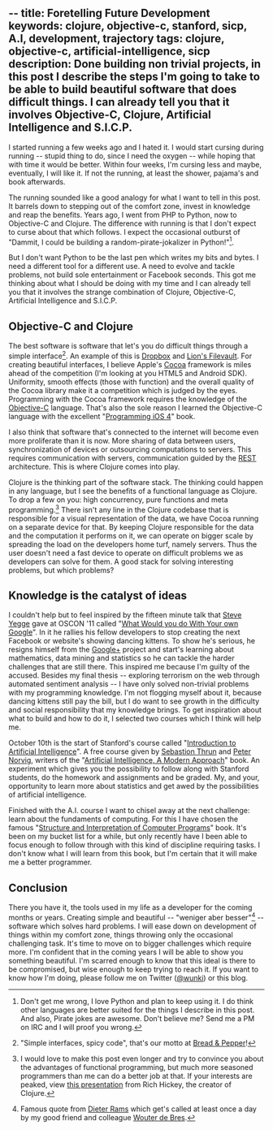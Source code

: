 --
title: Foretelling Future Development
keywords: clojure, objective-c, stanford, sicp, A.I, development, trajectory
tags: clojure, objective-c, artificial-intelligence, sicp
description: Done building non trivial projects, in this post I describe the steps I'm going to take to be able to build beautiful software that does difficult things. I can already tell you that it involves Objective-C, Clojure, Artificial Intelligence and S.I.C.P.
--

I started running a few weeks ago and I hated it. I would start cursing during running -- stupid thing to do, since I need the oxygen -- while hoping that with time it would be better. Within four weeks, I'm cursing less and maybe, eventually, I will like it. If not the running, at least the shower, pajama's and book afterwards.

The running sounded like a good analogy for what I want to tell in this post. It barrels down to stepping out of the comfort zone, invest in knowledge and reap the benefits. Years ago, I went from PHP to Python, now to Objective-C and Clojure. The difference with running is that I don't expect to curse about that which follows. I expect the occasional outburst of "Dammit, I could be building a random-pirate-jokalizer in Python!"[^1].

But I don't want Python to be the last pen which writes my bits and bytes. I need a different tool for a different use. A need to evolve and tackle problems, not build sole entertainment or Facebook seconds. This got me thinking about what I should be doing with my time and I can already tell you that it involves the strange combination of Clojure, Objective-C, Artificial Intelligence and S.I.C.P.

[^1]: Don't get me wrong, I love Python and plan to keep using it. I do think other languages are better suited for the things I describe in this post. And also, Pirate jokes are awesome. Don't believe me? Send me a PM on IRC and I will proof you wrong.

## Objective-C and Clojure

The best software is software that let's you do difficult things through a simple interface[^2]. An example of this is [Dropbox] and [Lion's Filevault]. For creating beautiful interfaces, I believe Apple's [Cocoa] framework is miles ahead of the competition (I'm looking at you HTML5 and Android SDK). Uniformity, smooth effects (those with function) and the overall quality of the Cocoa library make it a competition which is judged by the eyes. Programming with the Cocoa framework requires the knowledge of the [Objective-C] language. That's also the sole reason I learned the Objective-C language with the  excellent "[Programming iOS 4]" book.

I also think that software that's connected to the internet will become even more proliferate than it is now. More sharing of data between users, synchronization of devices or outsourcing computations to servers. This requires communication with servers, communication guided by the [REST] architecture. This is where Clojure comes into play.

Clojure is the thinking part of the software stack. The thinking could happen in any language, but I see the benefits of a functional language as Clojure. To drop a few on you: high concurrency, pure functions and meta programming.[^3] There isn't any line in the Clojure codebase that is responsible for a visual representation of the data, we have Cocoa running on a separate device for that. By keeping Clojure responsible for the data and the computation it performs on it, we can operate on bigger scale by spreading the load on the developers home turf, namely servers. Thus the user doesn't need a fast device to operate on difficult problems we as developers can solve for them. A good stack for solving interesting problems, but which problems?

[^2]: "Simple interfaces, spicy code", that's our motto at [Bread & Pepper]!

[^3]: I would love to make this post even longer and try to convince you about the advantages of functional programming, but much more seasoned programmers than me can do a better job at that. If your interests are peaked, view [this presentation] from Rich Hickey, the creator of Clojure.

[Bread & Pepper]: http://www.breadandpepper.com "Homepage of Bread & Pepper"
[Dropbox]: http://www.dropbox.com "Dropbox's Homepage"
[Lion's Filevault]: http://reviews.cnet.com/8301-13727_7-20081045-263/about-filevault-2-in-os-x-10.7-lion/ "CNET explains Filevault 2"
[Cocoa]: https://secure.wikimedia.org/wikipedia/en/wiki/Cocoa_%28API%29 "Wikipedia article of Cocoa"
[Objective-C]: http://developer.apple.com/library/mac/#documentation/Cocoa/Conceptual/ObjectiveC/Introduction/introObjectiveC.html "Introduction to Objective-C by Apple"
[Programming iOS 4]: http://www.amazon.com/dp/1449388434/?tag=wunki-20 "Programming iOS 4 on Amazon."
[REST]: https://secure.wikimedia.org/wikipedia/en/wiki/Representational_State_Transfer "Wikipedia page explaining REST"
[this presentation]: http://wiki.jvmlangsummit.com/images/a/ab/HickeyJVMSummit2009.pdf "PDF Slides of Rich Hickey's talk about Clojure"

## Knowledge is the catalyst of ideas

I couldn't help but to feel inspired by the fifteen minute talk that [Steve Yegge] gave at OSCON '11 called "[What Would you do With Your own Google]". In it he rallies his fellow developers to stop creating the next Facebook or website's showing dancing kittens. To show he's serious, he resigns himself from the [Google+] project and start's learning about mathematics, data mining and statistics so he can tackle the harder challenges that are still there. This inspired me because I'm guilty of the accused. Besides my final thesis -- exploring terrorism on the web through automated sentiment analysis -- I have only solved non-trivial problems with my programming knowledge. I'm not flogging myself about it, because dancing kittens still pay the bill, but I do want to see growth in the difficulty and social responsibility that my knowledge brings. To get inspiration about what to build and how to do it, I selected two courses which I think will help me.

[Steve Yegge]: http://steve-yegge.blogspot.com/ "Steve Yegge's Blog"

October 10th is the start of Stanford's course called "[Introduction to Artificial Intelligence]". A free course given by [Sebastion Thrun] and [Peter Norvig], writers of the "[Artificial Intelligence, A Modern Approach]" book. An experiment which gives you the possibility to follow along with Stanford students, do the homework and assignments and be graded. My, and your, opportunity to learn more about statistics and get awed by the possibilities of artificial intelligence.

Finished with the A.I. course I want to chisel away at the next challenge: learn about the fundaments of computing. For this I have chosen the famous "[Structure and Interpretation of Computer Programs]" book. It's been on my bucket list for a while, but only recently have I been able to focus enough to follow through with this kind of discipline requiring tasks. I don't know what I will learn from this book, but I'm certain that it will make me a better programmer.

[What would you do with your own Google]: http://www.youtube.com/watch?v=vKmQW_Nkfk8 "Video of the presentation at Youtube"
[Google+]: https://plus.google.com/ "Google+ homepage"
[Introduction to Artificial Intelligence]: http://www.ai-class.com/ "Homepage of the free course"
[Sebastion Thrun]: https://secure.wikimedia.org/wikipedia/en/wiki/Sebastian_Thrun "Wikipedia article about Sebastion Thrun"
[Peter Norvig]: https://secure.wikimedia.org/wikipedia/en/wiki/Peter_Norvig "Wikipedia article about Peter Norvig"
[Artificial Intelligence, A Modern Approach]: http://www.amazon.com/dp/0136042597/?tag=wunki-20 "Amazon page of the third edition"
[Structure and Interpretation of Computer Programs]: http://www.amazon.com/dp/0070004846/?tag=wunki-20 "Amazon page of the second edition"

## Conclusion

There you have it, the tools used in my life as a developer for the coming months or years. Creating simple and beautiful -- "weniger aber besser"[^4] -- software which solves hard problems. I will ease down on development of things within my comfort zone, things throwing only the occasional challenging task. It's time to move on to bigger challenges which require more. I'm confident that in the coming years I will be able to show you something beautiful. I'm scarred enough to know that this ideal is there to be compromised, but wise enough to keep trying to reach it. If you want to know how I'm doing, please follow me on Twitter ([@wunki]) or this blog.

[^4]: Famous quote from [Dieter Rams] which get's called at least once a day by my good friend and colleague [Wouter de Bres].

[follow me]: http://twitter.com/#!/wunki_ "My Twitter account" 
[@wunki]: http://twitter.com/#!/wunki "My Twitter account"
[Dieter Rams]: https://secure.wikimedia.org/wikipedia/en/wiki/Dieter_Rams "Wikipedia article about Dieter Rams"
[Wouter de Bres]: http://wdeb.nl "Homepage of Wouter de Bres"
[Twitter]: http://twitter.com/#!/wunki_ "My Twitter account"
